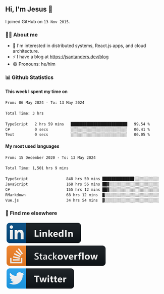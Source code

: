 ## Hi, I'm Jesus 👋

I joined GitHub on `13 Nov 2015`.

<!-- Talking about you -->

### 👨‍💻 About me

- 👦 I'm interested in distributed systems, React.js apps, and cloud architecture.
- ⚡️ I have a blog at <https://jsantanders.dev/blog>
- 😄 Pronouns: he/him

### 📊 Github Statistics

#### This week I spent my time on

<!--START_SECTION:weekly-->

```txt
From: 06 May 2024 - To: 13 May 2024

Total Time: 3 hrs

TypeScript   2 hrs 59 mins   █████████████████████████   99.54 %
C#           0 secs          ░░░░░░░░░░░░░░░░░░░░░░░░░   00.41 %
Text         0 secs          ░░░░░░░░░░░░░░░░░░░░░░░░░   00.05 %
```

<!--END_SECTION:weekly-->

#### My most used languages

<!--START_SECTION:alltime-->

```txt
From: 15 December 2020 - To: 13 May 2024

Total Time: 1,501 hrs 9 mins

TypeScript                 848 hrs 50 mins ██████████████░░░░░░░░░░░   56.55 %
JavaScript                 168 hrs 56 mins ██▓░░░░░░░░░░░░░░░░░░░░░░   11.25 %
C#                         155 hrs 12 mins ██▓░░░░░░░░░░░░░░░░░░░░░░   10.34 %
RMarkdown                  68 hrs 12 mins  █░░░░░░░░░░░░░░░░░░░░░░░░   04.54 %
Vue.js                     34 hrs 54 mins  ▓░░░░░░░░░░░░░░░░░░░░░░░░   02.33 %
```

<!--END_SECTION:alltime-->

### 📢 Find me elsewhere

<p>
  <a target="_blank" href="https://linkedin.com/in/jsantanders">
    <img src="https://github.com/jsantanders/jsantanders/blob/master/img/linkedin.svg" alt="LinkedIn" style="vertical-align:top; margin:4px">
  </a>
  
  <a target="_blank" href="https://stackoverflow.com/users/7318331/jesus-santander">
    <img src="https://github.com/jsantanders/jsantanders/blob/master/img/stackoverflow.svg" alt="StackOverflow" style="vertical-align:top; margin:4px">
  </a>
  
  <a target="_blank" href="http://twitter.com/jsantanders">
    <img src="https://github.com/jsantanders/jsantanders/blob/master/img/twitter.svg" alt="Twitter" style="vertical-align:top; margin:4px">
  </a>
</p>
